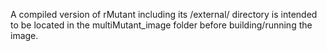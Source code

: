 A compiled version of rMutant including its /external/ directory is intended to be located in the multiMutant_image folder before building/running the image.
